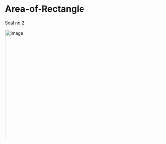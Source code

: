 # Area-of-Rectangle
Soal no 2

<img width="709" height="353" alt="image" src="https://github.com/user-attachments/assets/a9897d5d-e44c-4b65-8ab7-d4f5bc95f3f2" />

